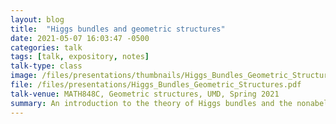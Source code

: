 ```yaml
---
layout: blog 
title:  "Higgs bundles and geometric structures"
date: 2021-05-07 16:03:47 -0500
categories: talk
tags: [talk, expository, notes]
talk-type: class
image: /files/presentations/thumbnails/Higgs_Bundles_Geometric_Structures.png
file: /files/presentations/Higgs_Bundles_Geometric_Structures.pdf
talk-venue: MATH848C, Geometric structures, UMD, Spring 2021
summary: An introduction to the theory of Higgs bundles and the nonabelian hodge correspondence. I emphasized the aspects related to geometric structures, in particular how the Hitchin section of SL(2,C) Higgs bundles gives hyperbolic structures.
---
```

